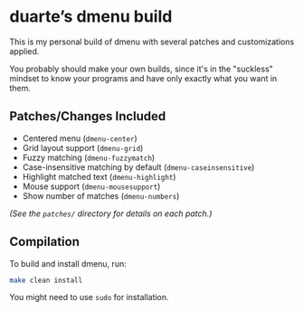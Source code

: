 # duarte’s dmenu build

This is my personal build of dmenu with several patches and customizations applied.

You probably should make your own builds, since it's in the "suckless" mindset to know your programs and have only exactly what you want in them.

## Patches/Changes Included

- Centered menu (`dmenu-center`)
- Grid layout support (`dmenu-grid`)
- Fuzzy matching (`dmenu-fuzzymatch`)
- Case-insensitive matching by default (`dmenu-caseinsensitive`)
- Highlight matched text (`dmenu-highlight`)
- Mouse support (`dmenu-mousesupport`)
- Show number of matches (`dmenu-numbers`)

*(See the `patches/` directory for details on each patch.)*

## Compilation

To build and install dmenu, run:

```sh
make clean install
```

You might need to use `sudo` for installation.
